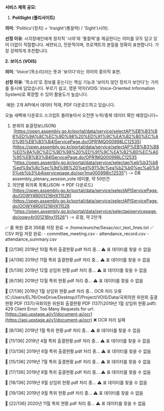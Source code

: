 **서비스 제목 공모:**

  
1. **PoliSight (폴리사이트)**

**의미**: 'Politics'(정치) + 'Insight'(통찰력) / 'Sight'(시야).

**선정 이유**: 시각장애인에게 정치적 '시야'와 '통찰력'을 제공한다는 의미를 모두 담고 있어 더없이 적절합니다. 세련되고, 전문적이며, 프로젝트의 본질을 정확히 표현합니다. 가장 강력하게 추천합니다.

**2. 보이스 (VOIS)**

**의미**: 'Voice'(목소리)라는 뜻과 '보이다'라는 의미의 중의적 표현.

**선정 이유**: '목소리'로 정보를 듣는다는 핵심 기능과 '보이지 않던 정치가 보인다'는 가치를 동시에 담았습니다. 부르기 쉽고, 영문 약자(VOIS: Voice-Oriented Information System)로 확장할 수 있어 활용도가 높습니다.


 예원: 2개 API에서 데이터 적재, PDF 다운로드하고 있습니다.

오늘 새벽에 다운로드 스크립트 돌려놓아서 오전엔 누락/중복 데이터 확인 예정입니다~

1. 본회의 표결정보(JSON)  [https://open.assembly.go.kr/portal/data/service/selectAP%EB%B3%B8%ED%9A%8C%EC%9D%98%20%ED%91%9C%EA%B2%B0%EC%A0%95%EB%B3%B4IServicePage.do/OPR1MQ000998LC12535](https://open.assembly.go.kr/portal/data/service/selectAP%EB%B3%B8%ED%9A%8C%EC%9D%98%20%ED%91%9C%EA%B2%B0%EC%A0%95%EB%B3%B4IServicePage.do/OPR1MQ000998LC12535 "https://open.assembly.go.kr/portal/data/service/selectap%eb%b3%b8%ed%9a%8c%ec%9d%98%20%ed%91%9c%ea%b2%b0%ec%a0%95%eb%b3%b4iservicepage.do/opr1mq000998lc12535") -> DB assembly_plenary_session_vote 테이블, 약 50만건
2. 의안별 회의록 목록(JSON -> PDF 다운로드) [https://open.assembly.go.kr/portal/data/service/selectAPIServicePage.do/OOWY4R001216HX11526](https://open.assembly.go.kr/portal/data/service/selectAPIServicePage.do/OOWY4R001216HX11526 "https://open.assembly.go.kr/portal/data/service/selectapiservicepage.do/oowy4r001216hx11526") -> 로컬, 약 2만개


✅ 줄 복원 결과 356줄 저장 완료 → /home/eunche/Sesac/ocr_text_lines.txt ✅ CSV 파일 저장 완료: - committee_meeting.csv - attendance_record.csv - attendance_summary.csv


📄 [2/136] 2019년 10월 특위 출결현황.pdf 처리 중... ⚠️ 표 데이터를 찾을 수 없음

📄 [4/136] 2019년 11월 특위 출결현황.pdf 처리 중... ⚠️ 표 데이터를 찾을 수 없음 

📄 [5/136] 2019년 12월 상임위 현황.pdf 처리 중... ⚠️ 표 데이터를 찾을 수 없음 

📄 [6/136] 2019년 12월 특위 현황.pdf 처리 중... ⚠️ 표 데이터를 찾을 수 없음 

📄 [7/136] 2019년 1월 상임위 현황.pdf 처리 중... OCR 처리 오류 (C:/Users/EL76/OneDrive/Desktop/IT/Project/VOIS/Data/국회의원 위원회 출결현황 PDF (137)/국회의원 위원회 출결현황 PDF (137)\2019년 1월 상임위 현황.pdf): 429 Client Error: Too Many Requests for url: [https://api.upstage.ai/v1/document-ai/ocr](https://api.upstage.ai/v1/document-ai/ocr) ❌ OCR 처리 실패 

📄 [8/136] 2019년 1월 특위 현황.pdf 처리 중... ⚠️ 표 데이터를 찾을 수 없음

📄 [11/136] 2019년 4월 특위 출결현황.pdf 처리 중... ⚠️ 표 데이터를 찾을 수 없음

📄 [13/136] 2019년 6월 특위 출결현황.pdf 처리 중... ⚠️ 표 데이터를 찾을 수 없음

📄 [15/136] 2019년 7월 특위 출결현황.pdf 처리 중... ⚠️ 표 데이터를 찾을 수 없음

📄 [17/136] 2019년 8월 특위 출결현황.pdf 처리 중... ⚠️ 표 데이터를 찾을 수 없음 

📄 [18/136] 2019년 9월 상임위 현황.pdf 처리 중... ⚠️ 표 데이터를 찾을 수 없음 

📄 [19/136] 2019년 9월 특위 현황.pdf 처리 중... ⚠️ 표 데이터를 찾을 수 없음

📄 [22/136] 2020년 11월 특위 현황.pdf 처리 중... ⚠️ 표 데이터를 찾을 수 없음